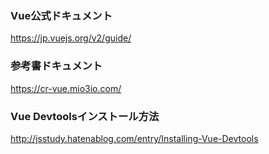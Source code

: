 ### Vue公式ドキュメント
https://jp.vuejs.org/v2/guide/

### 参考書ドキュメント
https://cr-vue.mio3io.com/

### Vue Devtoolsインストール方法
http://jsstudy.hatenablog.com/entry/Installing-Vue-Devtools
